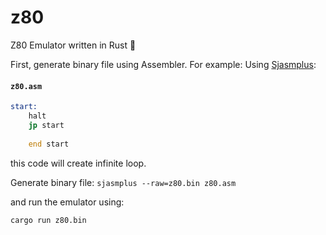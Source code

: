 # z80
Z80 Emulator written in Rust :crab:

First, generate binary file using Assembler. For example:
Using [Sjasmplus](https://github.com/z00m128/sjasmplus):

#### **`z80.asm`**
```asm
start: 
    halt
    jp start
    
    end start
```

this code will create infinite loop.


Generate binary file:
`sjasmplus --raw=z80.bin z80.asm`


and run the emulator using:

`cargo run z80.bin`
